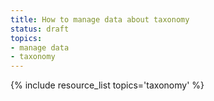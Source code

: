 ```yaml
---
title: How to manage data about taxonomy
status: draft
topics:
- manage data
- taxonomy
---
```

{% include resource_list topics='taxonomy' %}